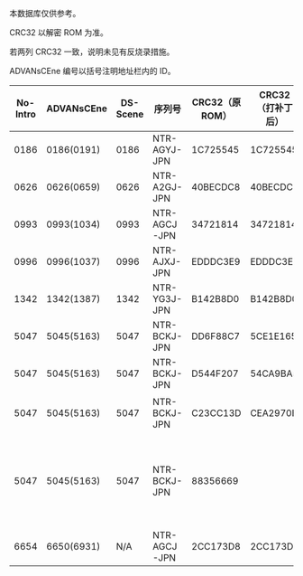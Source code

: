 本数据库仅供参考。

CRC32 以解密 ROM 为准。

若两列 CRC32 一致，说明未见有反烧录措施。

ADVANsCEne 编号以括号注明地址栏内的 ID。

|No-Intro|ADVANsCEne|DS-Scene|序列号|CRC32（原 ROM）|CRC32（打补丁后）|存档类型（No-Intro）|存档类型（ADVANsCEne）|存档类型（DS-Scene）|注释|
|-|-|-|-|-|-|-|-|-|-|
|0186|0186(0191)|0186|NTR-AGYJ-JPN|1C725545|1C725545|Flash 262144|Flash - 2 Mbit|EEPROM 64kb|DS-Scene 之存档类型有误|
|0626|0626(0659)|0626|NTR-A2GJ-JPN|40BECDC8|40BECDC8|EEPROM 65536|Eeprom - 512 kbit|EEPROM 512kb||
|0993|0993(1034)|0993|NTR-AGCJ-JPN|34721814|34721814|EEPROM 65536|Eeprom - 512 kbit|EEPROM 512kb||
|0996|0996(1037)|0996|NTR-AJXJ-JPN|EDDDC3E9|EDDDC3E9|EEPROM 512|Eeprom - 4 kbit|EEPROM 4kb||
|1342|1342(1387)|1342|NTR-YG3J-JPN|B142B8D0|B142B8D0|EEPROM 65536|Eeprom - 512 kbit|EEPROM 512kb||
|5047|5045(5163)|5047|NTR-BCKJ-JPN|DD6F88C7|5CE1E165|EEPROM 8192|Eeprom - 64 kbit|Unknown||
|5047|5045(5163)|5047|NTR-BCKJ-JPN|D544F207|54CA9BA5|EEPROM 8192|Eeprom - 64 kbit|Unknown|Bad Dump|
|5047|5045(5163)|5047|NTR-BCKJ-JPN|C23CC13D|CEA2970E|EEPROM 8192|Eeprom - 64 kbit|Unknown|Bad Dump<br>Soul Trip 汉化组汉化|
|5047|5045(5163)|5047|NTR-BCKJ-JPN|88356669||EEPROM 8192|Eeprom - 64 kbit|Unknown|信息不明的汉化版，出现于 RetroGameFan 的反烧录数据库<br>未能找到该 ROM|
|6654|6650(6931)|N/A|NTR-AGCJ-JPN|2CC173D8|2CC173D8|EEPROM 65536|Eeprom - 512 kbit|N/A||

